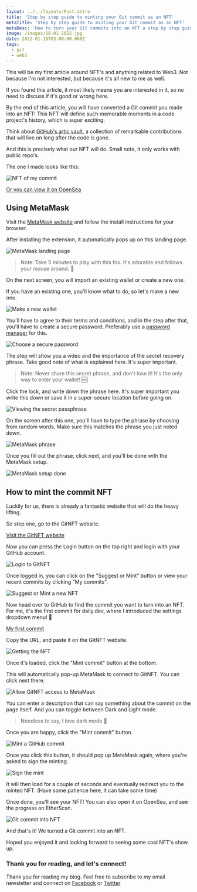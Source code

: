 ```yaml
---
layout: ../../layouts/Post.astro
title: 'Step by step guide to minting your Git commit as an NFT'
metaTitle: 'Step by step guide to minting your Git commit as an NFT'
metaDesc: 'How to turn your Git commits into an NFT a step by step guide [2022]'
image: /images/18-01-2022.jpg
date: 2022-01-18T03:00:00.000Z
tags:
  - git
  - web3
---
```


This will be my first article around NFT's and anything related to Web3.
Not because I'm not interested, but because it's all new to me as well.

If you found this article, it most likely means you are interested in it, so no need to discuss if it's good or wrong here.

By the end of this article, you will have converted a Git commit you made into an NFT!
This NFT will define such memorable moments in a code project's history, which is super exciting.

Think about [GitHub's artic vault](https://archiveprogram.github.com/arctic-vault/), a collection of remarkable contributions that will live on long after the code is gone.

And this is precisely what our NFT will do.
Small note, it only works with public repo's.

The one I made looks like this:

![NFT of my commit](https://cdn.hashnode.com/res/hashnode/image/upload/v1641650422427/fz6_jNd7L.png)

[Or you can view it on OpenSea](https://opensea.io/assets/matic/0xe7ea2e2be12c257d376400cb231d8ee51e972bd6/5160432618239918867819521842514593797590838318558114423321987847973027108133)

## Using MetaMask

Visit the [MetaMask website](https://metamask.io/download.html) and follow the install instructions for your browser.

After installing the extension, it automatically pops up on this landing page.

![MetaMask landing page](https://cdn.hashnode.com/res/hashnode/image/upload/v1641651167067/9A1N9VD5r.png)

> Note: Take 5 minutes to play with this fox. It's adorable and follows your mouse around. 🦊

On the next screen, you will import an existing wallet or create a new one.

If you have an existing one, you'll know what to do, so let's make a new one.

![Make a new wallet](https://cdn.hashnode.com/res/hashnode/image/upload/v1641651236491/o1jnGMONi.png)

You'll have to agree to their terms and conditions, and in the step after that, you'll have to create a secure password.
Preferably use a [password manager](https://daily-dev-tips.com/posts/top-5-password-managers-for-mac/) for this.

![Choose a secure password](https://cdn.hashnode.com/res/hashnode/image/upload/v1641651430902/9DJNIfdwF.png)

The step will show you a video and the importance of the secret recovery phrase.
Take good note of what is explained here. It's super important.

> Note: Never share this secret phrase, and don't lose it! It's the only way to enter your wallet! 🆘

Click the lock, and write down the phrase here. It's super important you write this down or save it in a super-secure location before going on.

![Viewing the secret passphrase](https://cdn.hashnode.com/res/hashnode/image/upload/v1641651562136/88nSnUSd_.png)

On the screen after this one, you'll have to type the phrase by choosing from random words.
Make sure this matches the phrase you just noted down.

![MetaMask phrase](https://cdn.hashnode.com/res/hashnode/image/upload/v1641651678580/8py3kJ1kk.png)

Once you fill out the phrase, click next, and you'll be done with the MetaMask setup.

![MetaMask setup done](https://cdn.hashnode.com/res/hashnode/image/upload/v1641651738695/UWV3lYchO.png)

## How to mint the commit NFT

Luckily for us, there is already a fantastic website that will do the heavy lifting.

So step one, go to the GitNFT website.

[Visit the GitNFT website](https://gitnft.quine.sh/)

Now you can press the Login button on the top right and login
with your GitHub account.

![Login to GitNFT](https://cdn.hashnode.com/res/hashnode/image/upload/v1641650928638/T8fdshCnZ.png)

Once logged in, you can click on the "Suggest or Mint" button or view your recent commits by clicking "My commits".

![Suggest or Mint a new NFT](https://cdn.hashnode.com/res/hashnode/image/upload/v1641651916281/x1rKoWfKt.png)

Now head over to GitHub to find the commit you want to turn into an NFT.
For me, it's the first commit for daily.dev, where I introduced the settings dropdown menu! 🤯

[My first commit](https://github.com/dailydotdev/apps/commit/b5fad3fc8db87d66cf9eadc51590502e6980369d)

Copy the URL, and paste it on the GitNFT website.

![Getting the NFT](https://cdn.hashnode.com/res/hashnode/image/upload/v1641652454249/EIqJ9CcjC.png)

Once it's loaded, click the "Mint commit" button at the bottom.

This will automatically pop-up MetaMask to connect to GitNFT. You can click next there.

![Allow GitNFT access to MetaMask](https://cdn.hashnode.com/res/hashnode/image/upload/v1641652582223/STszO_dm7Q.png)

You can enter a description that can say something about the commit on the page itself.
And you can toggle between Dark and Light mode.

> Needless to say, I love dark mode 🖤

Once you are happy, click the "Mint commit" button.

![Mint a GitHub commit](https://cdn.hashnode.com/res/hashnode/image/upload/v1641652687277/WaHXuaY_Vl.png)

Once you click this button, it should pop up MetaMask again, where you're asked to sign the minting.

![Sign the mint](https://cdn.hashnode.com/res/hashnode/image/upload/v1641652779453/gUmFf1MwR.png)

It will then load for a couple of seconds and eventually redirect you to the minted NFT.
(Have some patience here, it can take some time)

Once done, you'll see your NFT!
You can also open it on OpenSea, and see the progress on EtherScan.

![Git commit into NFT](https://cdn.hashnode.com/res/hashnode/image/upload/v1641652856055/tJaQgLYVA.png)

And that's it!
We turned a Git commit into an NFT.

Hoped you enjoyed it and looking forward to seeing some cool NFT's show up.

### Thank you for reading, and let's connect!

Thank you for reading my blog. Feel free to subscribe to my email newsletter and connect on [Facebook](https://www.facebook.com/DailyDevTipsBlog) or [Twitter](https://twitter.com/DailyDevTips1)
